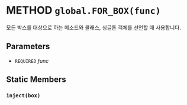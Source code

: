 # METHOD `global.FOR_BOX(func)`
모든 박스를 대상으로 하는 메소드와 클래스, 싱글톤 객체를 선언할 때 사용합니다.

## Parameters
* `REQUIRED` *func*

## Static Members

### `inject(box)`
